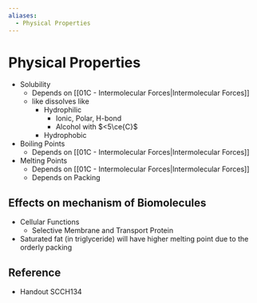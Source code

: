 ```yaml
---
aliases:
  - Physical Properties
---
```


# Physical Properties

- Solubility
	- Depends on [[01C - Intermolecular Forces|Intermolecular Forces]]
	- like dissolves like
		- Hydrophilic
			- Ionic, Polar, H-bond
			- Alcohol with $<5\ce{C}$
		- Hydrophobic
- Boiling Points
	- Depends on [[01C - Intermolecular Forces|Intermolecular Forces]]
- Melting Points
	- Depends on [[01C - Intermolecular Forces|Intermolecular Forces]]
	- Depends on Packing

## Effects on mechanism of Biomolecules

- Cellular Functions
	- Selective Membrane and Transport Protein
- Saturated fat (in triglyceride) will have higher melting point due to the orderly packing

## Reference

- Handout SCCH134
